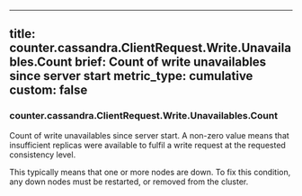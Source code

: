 
---
title: counter.cassandra.ClientRequest.Write.Unavailables.Count
brief: Count of write unavailables since server start
metric_type: cumulative
custom: false
---
### counter.cassandra.ClientRequest.Write.Unavailables.Count

Count of write unavailables since server start. A non-zero value means
that insufficient replicas were available to fulfil a write request at
the requested consistency level.

This typically means that one or more nodes are down. To fix this
condition, any down nodes must be restarted, or removed from the
cluster.

